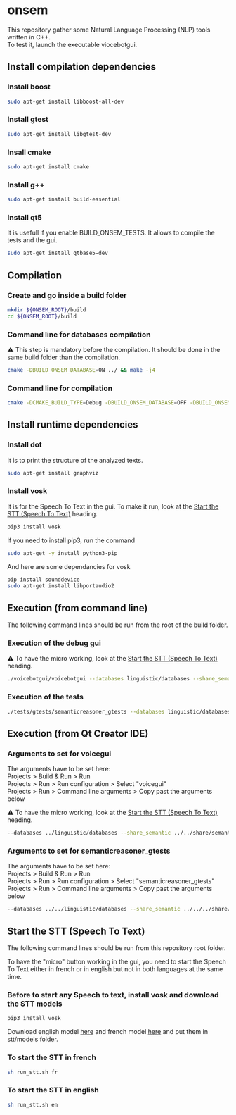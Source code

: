 onsem
=====


This repository gather some Natural Language Processing (NLP) tools written in C++.<br />
To test it, launch the executable viocebotgui.



Install compilation dependencies
--------------------------------

### Install boost

```bash
sudo apt-get install libboost-all-dev
```


### Install gtest

```bash
sudo apt-get install libgtest-dev
```

### Insall cmake

```bash
sudo apt-get install cmake
```

### Install g++

```bash
sudo apt-get install build-essential
```

### Install qt5

It is usefull if you enable BUILD_ONSEM_TESTS. It allows to compile the tests and the gui.

```bash
sudo apt-get install qtbase5-dev
```



Compilation
-----------


### Create and go inside a build folder

```bash
mkdir ${ONSEM_ROOT}/build
cd ${ONSEM_ROOT}/build
```


### Command line for databases compilation

:warning: This step is mandatory before the compilation. It should be done in the same build folder than the compilation.

```bash
cmake -DBUILD_ONSEM_DATABASE=ON ../ && make -j4
```


### Command line for compilation

```bash
cmake -DCMAKE_BUILD_TYPE=Debug -DBUILD_ONSEM_DATABASE=OFF -DBUILD_ONSEM_TESTS=ON ../ && make -j4
```



Install runtime dependencies
----------------------------

### Install dot

It is to print the structure of the analyzed texts.

```bash
sudo apt-get install graphviz
```

### Install vosk

It is for the Speech To Text in the gui. To make it run, look at the [Start the STT (Speech To Text)](#start-the-stt) heading.

```bash
pip3 install vosk
```

If you need to install pip3, run the command

```bash
sudo apt-get -y install python3-pip
```

And here are some dependancies for vosk

```bash
pip install sounddevice
sudo apt-get install libportaudio2
```




Execution (from command line)
-----------------------------

The following command lines should be run from the root of the build folder.

### Execution of the debug gui

:warning: To have the micro working, look at the [Start the STT (Speech To Text)](#start-the-stt) heading.

```bash
./voicebotgui/voicebotgui --databases linguistic/databases --share_semantic ../share/semantic
```

### Execution of the tests

```bash
./tests/gtests/semanticreasoner_gtests --databases linguistic/databases --share_semantic ../share/semantic
```





Execution (from Qt Creator IDE)
-------------------------------


### Arguments to set for voicegui

The arguments have to be set here:<br />
Projects > Build & Run > Run<br />
Projects > Run > Run configuration > Select "voicegui"<br />
Projects > Run > Command line arguments > Copy past the arguments below<br />

:warning: To have the micro working, look at the [Start the STT (Speech To Text)](#start-the-stt) heading.

```bash
--databases ../linguistic/databases --share_semantic ../../share/semantic
```


### Arguments to set for semanticreasoner_gtests

The arguments have to be set here:<br />
Projects > Build & Run > Run<br />
Projects > Run > Run configuration > Select "semanticreasoner_gtests"<br />
Projects > Run > Command line arguments > Copy past the arguments below<br />


```bash
--databases ../../linguistic/databases --share_semantic ../../../share/semantic
```


<span id="start-the-stt"></span>
Start the STT (Speech To Text)
------------------------------

The following command lines should be run from this repository root folder.

To have the "micro" button working in the gui, you need to start the Speech To Text either
in french or in english but not in both languages at the same time.


### Before to start any Speech to text, install vosk and download the STT models

```bash
pip3 install vosk
```

Download english model [here](https://drive.google.com/file/d/1sVQ_odyDPJcW6-FdsOHjeN2dTVcdmRiC/view?usp=sharing) and
french model [here](https://drive.google.com/file/d/1hm96XGHsUcnt5A9Iuyl34UYt-QdyfCEF/view?usp=sharing) and put them
in stt/models folder.


### To start the STT in french

```bash
sh run_stt.sh fr
```

### To start the STT in english

```bash
sh run_stt.sh en
```


